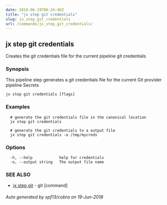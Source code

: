 ```yaml
---
date: 2018-06-19T06:24:46Z
title: "jx step git credentials"
slug: jx_step_git_credentials
url: /commands/jx_step_git_credentials/
---
```

## jx step git credentials

Creates the git credentials file for the current pipeline git credentials

### Synopsis

This pipeline step generates a git credentials file for the current Git provider pipeline Secrets

```
jx step git credentials [flags]
```

### Examples

```
  # generate the git credentials file in the canonical location
  jx step git credentials
  
  # generate the git credentials to a output file
  jx step git credentials -o /tmp/mycreds
```

### Options

```
  -h, --help            help for credentials
  -o, --output string   The output file name
```

### SEE ALSO

* [jx step git](/commands/jx_step_git/)	 - git [command]

###### Auto generated by spf13/cobra on 19-Jun-2018
